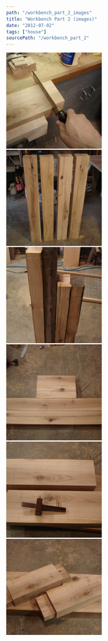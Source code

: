 ```yaml
---
path: "/workbench_part_2_images"
title: "Workbench Part 2 (images)"
date: "2012-07-02"
tags: ["house"]
sourcePath: "/workbench_part_2"
---
```


 ![DSC04432.JPG_hexagon.jpeg](DSC04432.JPG_hexagon.jpeg) ![DSC04427.JPG_hexagon.jpeg](DSC04427.JPG_hexagon.jpeg) ![DSC04426.JPG_hexagon.jpeg](DSC04426.JPG_hexagon.jpeg) ![DSC04429.JPG_hexagon.jpeg](DSC04429.JPG_hexagon.jpeg) ![DSC04431.JPG_hexagon.jpeg](DSC04431.JPG_hexagon.jpeg) ![DSC04433.JPG_hexagon.jpeg](DSC04433.JPG_hexagon.jpeg)